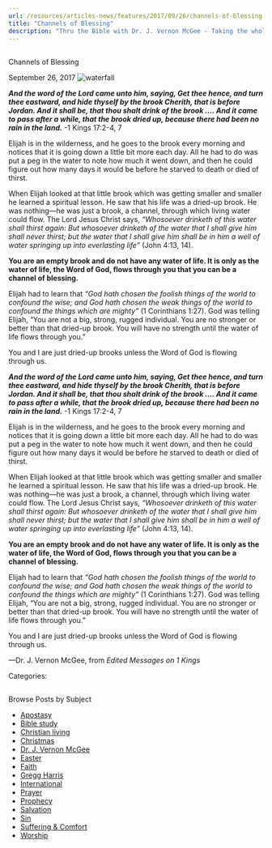 ```yaml
---
url: /resources/articles-news/features/2017/09/26/channels-of-blessing
title: "Channels of Blessing"
description: "Thru the Bible with Dr. J. Vernon McGee - Taking the whole Word to the whole world"
---
```







## 
 Channels of Blessing


September 26, 2017
![waterfall](https://ttb.org/images/default-source/Features-and-News/stocksnap_8tauehwrlm.jpg?sfvrsn=d7a1d16_0 "StockSnap_8TAUEHWRLM")




***And the word of the Lord came unto him, saying, Get thee hence, and turn thee eastward, and hide thyself by the brook Cherith, that is before Jordan. And it shall be, that thou shalt drink of the brook …. And it came to pass after a while, that the brook dried up, because there had been no rain in the land.*** -1 Kings 17:2-4, 7


Elijah is in the wilderness, and he goes to the brook every morning and notices that it is going down a little bit more each day. All he had to do was put a peg in the water to note how much it went down, and then he could figure out how many days it would be before he starved to death or died of thirst. 


When Elijah looked at that little brook which was getting smaller and smaller he learned a spiritual lesson. He saw that his life was a dried-up brook. He was nothing—he was just a brook, a channel, through which living water could flow. The Lord Jesus Christ says, *“Whosoever drinketh of this water shall thirst again: But whosoever drinketh of the water that I shall give him shall never thirst; but the water that I shall give him shall be in him a well of water springing up into everlasting life”* (John 4:13, 14). 


**You are an empty brook and do not have any water of life. It is only as the water of life, the Word of God, flows through you that you can be a channel of blessing.** 


Elijah had to learn that *“God hath chosen the foolish things of the world to confound the wise; and God hath chosen the weak things of the world to confound the things which are mighty”* (1 Corinthians 1:27). God was telling Elijah, “You are not a big, strong, rugged individual. You are no stronger or better than that dried-up brook. You will have no strength until the water of life flows through you.”


You and I are just dried-up brooks unless the Word of God is flowing through us.


***And the word of the Lord came unto him, saying, Get thee hence, and turn thee eastward, and hide thyself by the brook Cherith, that is before Jordan. And it shall be, that thou shalt drink of the brook …. And it came to pass after a while, that the brook dried up, because there had been no rain in the land.*** -1 Kings 17:2-4, 7


Elijah is in the wilderness, and he goes to the brook every morning and notices that it is going down a little bit more each day. All he had to do was put a peg in the water to note how much it went down, and then he could figure out how many days it would be before he starved to death or died of thirst. 


When Elijah looked at that little brook which was getting smaller and smaller he learned a spiritual lesson. He saw that his life was a dried-up brook. He was nothing—he was just a brook, a channel, through which living water could flow. The Lord Jesus Christ says, *“Whosoever drinketh of this water shall thirst again: But whosoever drinketh of the water that I shall give him shall never thirst; but the water that I shall give him shall be in him a well of water springing up into everlasting life”* (John 4:13, 14). 


**You are an empty brook and do not have any water of life. It is only as the water of life, the Word of God, flows through you that you can be a channel of blessing.** 


Elijah had to learn that *“God hath chosen the foolish things of the world to confound the wise; and God hath chosen the weak things of the world to confound the things which are mighty”* (1 Corinthians 1:27). God was telling Elijah, “You are not a big, strong, rugged individual. You are no stronger or better than that dried-up brook. You will have no strength until the water of life flows through you.”


You and I are just dried-up brooks unless the Word of God is flowing through us.


—Dr. J. Vernon McGee, from *Edited Messages on 1 Kings* 



Categories: 









## 
 Browse Posts by Subject


* [Apostasy](/resources/articles-news/-in-tags/tags/Apostasy)
* [Bible study](/resources/articles-news/-in-tags/tags/Bible-study)
* [Christian living](/resources/articles-news/-in-tags/tags/Christian-living)
* [Christmas](/resources/articles-news/-in-tags/tags/Christmas)
* [Dr. J. Vernon McGee](/resources/articles-news/-in-tags/tags/Dr-J-Vernon-McGee)
* [Easter](/resources/articles-news/-in-tags/tags/easter)
* [Faith](/resources/articles-news/-in-tags/tags/Faith)
* [Gregg Harris](/resources/articles-news/-in-tags/tags/Gregg-Harris)
* [International](/resources/articles-news/-in-tags/tags/International)
* [Prayer](/resources/articles-news/-in-tags/tags/prayer)
* [Prophecy](/resources/articles-news/-in-tags/tags/Prophecy)
* [Salvation](/resources/articles-news/-in-tags/tags/Salvation)
* [Sin](/resources/articles-news/-in-tags/tags/sin)
* [Suffering & Comfort](/resources/articles-news/-in-tags/tags/Suffering-Comfort)
* [Worship](/resources/articles-news/-in-tags/tags/worship)






